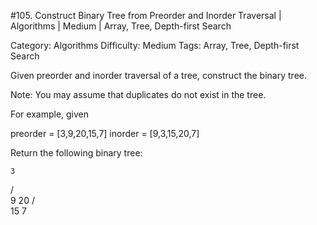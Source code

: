 #105. Construct Binary Tree from Preorder and Inorder Traversal | Algorithms | Medium | Array, Tree, Depth-first Search

Category: Algorithms
Difficulty: Medium
Tags: Array, Tree, Depth-first Search

Given preorder and inorder traversal of a tree, construct the binary tree.

Note:
You may assume that duplicates do not exist in the tree.

For example, given


preorder = [3,9,20,15,7]
inorder = [9,3,15,20,7]

Return the following binary tree:


    3
   / \
  9  20
    /  \
   15   7

